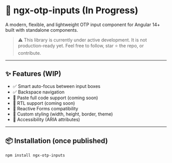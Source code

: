 # 🚧 ngx-otp-inputs (In Progress)

A modern, flexible, and lightweight OTP input component for Angular 14+ built with standalone components.

> ⚠️ This library is currently under active development. It is not production-ready yet. Feel free to follow, star ⭐ the repo, or contribute.

---

## ✨ Features (WIP)

- ✅ Smart auto-focus between input boxes
- ✅ Backspace navigation
- 🔄 Paste full code support (coming soon)
- 🔄 RTL support (coming soon)
- 🔄 Reactive Forms compatibility
- 🔄 Custom styling (width, height, border, theme)
- 🔄 Accessibility (ARIA attributes)

---

## 📦 Installation (once published)

```bash
npm install ngx-otp-inputs
```
